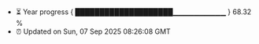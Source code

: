 - ⏳ Year progress { ████████████████████▁▁▁▁▁▁▁▁▁▁ } 68.32 %
- ⏰ Updated on Sun, 07 Sep 2025 08:26:08 GMT

